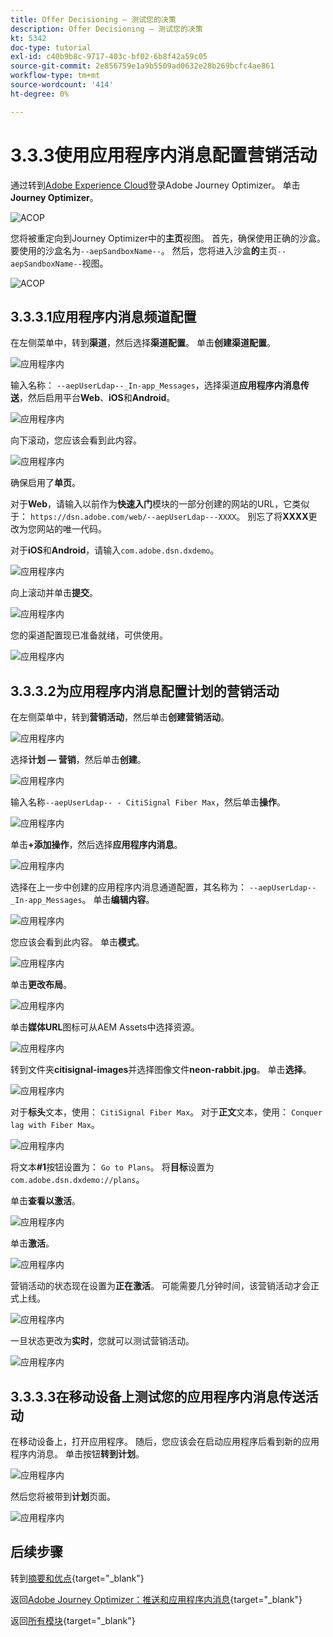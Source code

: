 ```yaml
---
title: Offer Decisioning — 测试您的决策
description: Offer Decisioning — 测试您的决策
kt: 5342
doc-type: tutorial
exl-id: c40b9b8c-9717-403c-bf02-6b8f42a59c05
source-git-commit: 2e856759e1a9b5509ad0632e28b269bcfc4ae861
workflow-type: tm+mt
source-wordcount: '414'
ht-degree: 0%

---
```


# 3.3.3使用应用程序内消息配置营销活动

通过转到[Adobe Experience Cloud](https://experience.adobe.com)登录Adobe Journey Optimizer。 单击&#x200B;**Journey Optimizer**。

![ACOP](./../../../../modules/delivery-activation/ajo-b2c/ajob2c-1/images/acophome.png)

您将被重定向到Journey Optimizer中的&#x200B;**主页**&#x200B;视图。 首先，确保使用正确的沙盒。 要使用的沙盒名为`--aepSandboxName--`。 然后，您将进入沙盒&#x200B;**的**&#x200B;主页`--aepSandboxName--`视图。

![ACOP](./../../../../modules/delivery-activation/ajo-b2c/ajob2c-1/images/acoptriglp.png)

## 3.3.3.1应用程序内消息频道配置

在左侧菜单中，转到&#x200B;**渠道**，然后选择&#x200B;**渠道配置**。 单击&#x200B;**创建渠道配置**。

![应用程序内](./images/inapp1.png)

输入名称： `--aepUserLdap--_In-app_Messages`，选择渠道&#x200B;**应用程序内消息传送**，然后启用平台&#x200B;**Web**、**iOS**&#x200B;和&#x200B;**Android**。

![应用程序内](./images/inapp2.png)

向下滚动，您应该会看到此内容。

![应用程序内](./images/inapp3.png)

确保启用了&#x200B;**单页**。

对于&#x200B;**Web**，请输入以前作为&#x200B;**快速入门**&#x200B;模块的一部分创建的网站的URL，它类似于： `https://dsn.adobe.com/web/--aepUserLdap---XXXX`。 别忘了将&#x200B;**XXXX**&#x200B;更改为您网站的唯一代码。

对于&#x200B;**iOS**&#x200B;和&#x200B;**Android**，请输入`com.adobe.dsn.dxdemo`。

![应用程序内](./images/inapp4.png)

向上滚动并单击&#x200B;**提交**。

![应用程序内](./images/inapp5.png)

您的渠道配置现已准备就绪，可供使用。

![应用程序内](./images/inapp6.png)

## 3.3.3.2为应用程序内消息配置计划的营销活动

在左侧菜单中，转到&#x200B;**营销活动**，然后单击&#x200B;**创建营销活动**。

![应用程序内](./images/inapp7.png)

选择&#x200B;**计划 — 营销**，然后单击&#x200B;**创建**。

![应用程序内](./images/inapp8.png)

输入名称`--aepUserLdap-- - CitiSignal Fiber Max`，然后单击&#x200B;**操作**。

![应用程序内](./images/inapp9.png)

单击&#x200B;**+添加操作**，然后选择&#x200B;**应用程序内消息**。

![应用程序内](./images/inapp10.png)

选择在上一步中创建的应用程序内消息通道配置，其名称为： `--aepUserLdap--_In-app_Messages`。 单击&#x200B;**编辑内容**。

![应用程序内](./images/inapp11.png)

您应该会看到此内容。 单击&#x200B;**模式**。

![应用程序内](./images/inapp12.png)

单击&#x200B;**更改布局**。

![应用程序内](./images/inapp13.png)

单击&#x200B;**媒体URL**&#x200B;图标可从AEM Assets中选择资源。

![应用程序内](./images/inapp14.png)

转到文件夹&#x200B;**citisignal-images**&#x200B;并选择图像文件&#x200B;**neon-rabbit.jpg**。 单击&#x200B;**选择**。

![应用程序内](./images/inapp15.png)

对于&#x200B;**标头**&#x200B;文本，使用： `CitiSignal Fiber Max`。
对于&#x200B;**正文**&#x200B;文本，使用： `Conquer lag with Fiber Max`。

![应用程序内](./images/inapp16.png)

将文本&#x200B;**#1**&#x200B;按钮设置为： `Go to Plans`。
将&#x200B;**目标**&#x200B;设置为`com.adobe.dsn.dxdemo://plans`。

单击&#x200B;**查看以激活**。

![应用程序内](./images/inapp17.png)

单击&#x200B;**激活**。

![应用程序内](./images/inapp18.png)

营销活动的状态现在设置为&#x200B;**正在激活**。 可能需要几分钟时间，该营销活动才会正式上线。

![应用程序内](./images/inapp19.png)

一旦状态更改为&#x200B;**实时**，您就可以测试营销活动。

![应用程序内](./images/inapp20.png)

## 3.3.3.3在移动设备上测试您的应用程序内消息传送活动

在移动设备上，打开应用程序。 随后，您应该会在启动应用程序后看到新的应用程序内消息。 单击按钮&#x200B;**转到计划**。

![应用程序内](./images/inapp21.png)

然后您将被带到&#x200B;**计划**&#x200B;页面。

![应用程序内](./images/inapp22.png)

## 后续步骤

转到[摘要和优点](./summary.md){target="_blank"}

返回[Adobe Journey Optimizer：推送和应用程序内消息](ajopushinapp.md){target="_blank"}

返回[所有模块](./../../../../overview.md){target="_blank"}
